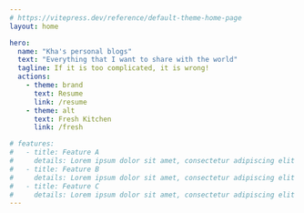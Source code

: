 ```yaml
---
# https://vitepress.dev/reference/default-theme-home-page
layout: home

hero:
  name: "Kha's personal blogs"
  text: "Everything that I want to share with the world"
  tagline: If it is too complicated, it is wrong!
  actions:
    - theme: brand
      text: Resume
      link: /resume
    - theme: alt
      text: Fresh Kitchen
      link: /fresh

# features:
#   - title: Feature A
#     details: Lorem ipsum dolor sit amet, consectetur adipiscing elit
#   - title: Feature B
#     details: Lorem ipsum dolor sit amet, consectetur adipiscing elit
#   - title: Feature C
#     details: Lorem ipsum dolor sit amet, consectetur adipiscing elit
---
```


